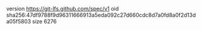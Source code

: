 version https://git-lfs.github.com/spec/v1
oid sha256:47df9788f9d96311666913a5eda092c27d660cdc8d7a0fd8a0f2d13da05f5803
size 6276
